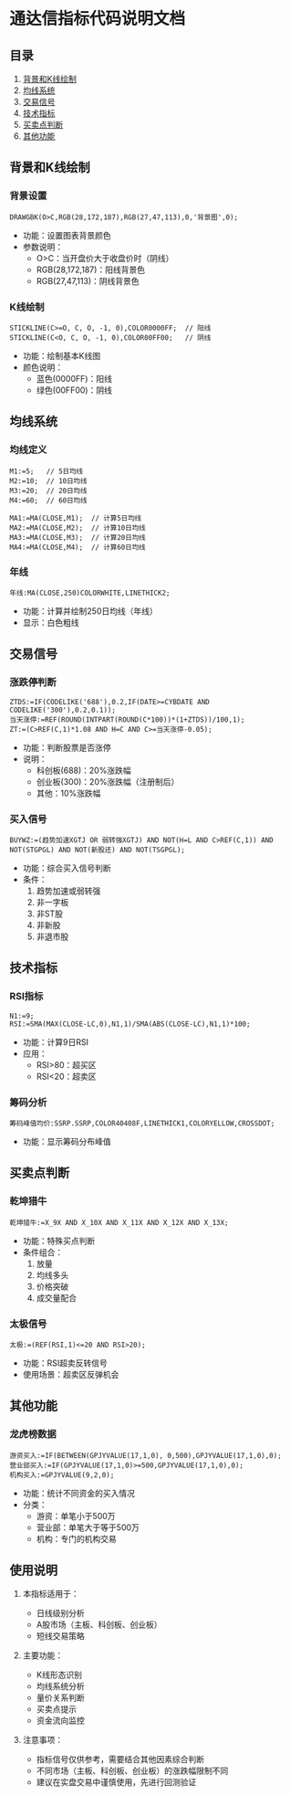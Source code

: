 # 通达信指标代码说明文档

## 目录
1. [背景和K线绘制](#背景和K线绘制)
2. [均线系统](#均线系统)
3. [交易信号](#交易信号)
4. [技术指标](#技术指标)
5. [买卖点判断](#买卖点判断)
6. [其他功能](#其他功能)

## 背景和K线绘制

### 背景设置
```
DRAWGBK(O>C,RGB(28,172,187),RGB(27,47,113),0,'背景图',0);
```
- 功能：设置图表背景颜色
- 参数说明：
  - O>C：当开盘价大于收盘价时（阴线）
  - RGB(28,172,187)：阳线背景色
  - RGB(27,47,113)：阴线背景色

### K线绘制
```
STICKLINE(C>=O, C, O, -1, 0),COLOR0000FF;  // 阳线
STICKLINE(C<O, C, O, -1, 0),COLOR00FF00;   // 阴线
```
- 功能：绘制基本K线图
- 颜色说明：
  - 蓝色(0000FF)：阳线
  - 绿色(00FF00)：阴线

## 均线系统

### 均线定义
```
M1:=5;   // 5日均线
M2:=10;  // 10日均线
M3:=20;  // 20日均线
M4:=60;  // 60日均线

MA1:=MA(CLOSE,M1);  // 计算5日均线
MA2:=MA(CLOSE,M2);  // 计算10日均线
MA3:=MA(CLOSE,M3);  // 计算20日均线
MA4:=MA(CLOSE,M4);  // 计算60日均线
```

### 年线
```
年线:MA(CLOSE,250)COLORWHITE,LINETHICK2;
```
- 功能：计算并绘制250日均线（年线）
- 显示：白色粗线

## 交易信号

### 涨跌停判断
```
ZTDS:=IF(CODELIKE('688'),0.2,IF(DATE>=CYBDATE AND CODELIKE('300'),0.2,0.1));
当天涨停:=REF(ROUND(INTPART(ROUND(C*100))*(1+ZTDS))/100,1);
ZT:=(C>REF(C,1)*1.08 AND H=C AND C>=当天涨停-0.05);
```
- 功能：判断股票是否涨停
- 说明：
  - 科创板(688)：20%涨跌幅
  - 创业板(300)：20%涨跌幅（注册制后）
  - 其他：10%涨跌幅

### 买入信号
```
BUYWZ:=(趋势加速XGTJ OR 弱转强XGTJ) AND NOT(H=L AND C>REF(C,1)) AND NOT(STGPGL) AND NOT(新股还) AND NOT(TSGPGL);
```
- 功能：综合买入信号判断
- 条件：
  1. 趋势加速或弱转强
  2. 非一字板
  3. 非ST股
  4. 非新股
  5. 非退市股

## 技术指标

### RSI指标
```
N1:=9;
RSI:=SMA(MAX(CLOSE-LC,0),N1,1)/SMA(ABS(CLOSE-LC),N1,1)*100;
```
- 功能：计算9日RSI
- 应用：
  - RSI>80：超买区
  - RSI<20：超卖区

### 筹码分析
```
筹码峰值均价:SSRP.SSRP,COLOR40408F,LINETHICK1,COLORYELLOW,CROSSDOT;
```
- 功能：显示筹码分布峰值

## 买卖点判断

### 乾坤猎牛
```
乾坤猎牛:=X_9X AND X_10X AND X_11X AND X_12X AND X_13X;
```
- 功能：特殊买点判断
- 条件组合：
  1. 放量
  2. 均线多头
  3. 价格突破
  4. 成交量配合

### 太极信号
```
太极:=(REF(RSI,1)<=20 AND RSI>20);
```
- 功能：RSI超卖反转信号
- 使用场景：超卖区反弹机会

## 其他功能

### 龙虎榜数据
```
游资买入:=IF(BETWEEN(GPJYVALUE(17,1,0), 0,500),GPJYVALUE(17,1,0),0);
营业部买入:=IF(GPJYVALUE(17,1,0)>=500,GPJYVALUE(17,1,0),0);
机构买入:=GPJYVALUE(9,2,0);
```
- 功能：统计不同资金的买入情况
- 分类：
  - 游资：单笔小于500万
  - 营业部：单笔大于等于500万
  - 机构：专门的机构交易

## 使用说明

1. 本指标适用于：
   - 日线级别分析
   - A股市场（主板、科创板、创业板）
   - 短线交易策略

2. 主要功能：
   - K线形态识别
   - 均线系统分析
   - 量价关系判断
   - 买卖点提示
   - 资金流向监控

3. 注意事项：
   - 指标信号仅供参考，需要结合其他因素综合判断
   - 不同市场（主板、科创板、创业板）的涨跌幅限制不同
   - 建议在实盘交易中谨慎使用，先进行回测验证 